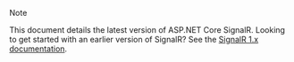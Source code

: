 > [!NOTE]
> This document details the latest version of ASP.NET Core SignalR. Looking to get started with an earlier version of SignalR? See the [SignalR 1.x documentation](xref:aspnet/signalr/).
